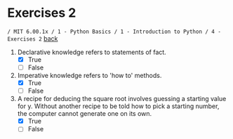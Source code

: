 # Exercises 2
`/ MIT 6.00.1x / 1 - Python Basics / 1 - Introduction to Python / 4 - Exercises 2` [back](./)

1. Declarative knowledge refers to statements of fact.
	- [x] True
	- [ ] False

2. Imperative knowledge refers to 'how to' methods.
	- [x] True
	- [ ] False

3. A recipe for deducing the square root involves guessing a starting value for y. Without another recipe to be told how to pick a starting number, the computer cannot generate one on its own.
	- [x] True
	- [ ] False